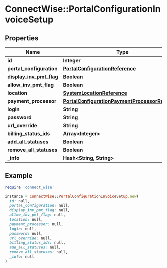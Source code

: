 # ConnectWise::PortalConfigurationInvoiceSetup

## Properties

| Name | Type | Description | Notes |
| ---- | ---- | ----------- | ----- |
| **id** | **Integer** |  | [optional] |
| **portal_configuration** | [**PortalConfigurationReference**](PortalConfigurationReference.md) |  | [optional] |
| **display_inv_pmt_flag** | **Boolean** |  | [optional] |
| **allow_inv_pmt_flag** | **Boolean** |  | [optional] |
| **location** | [**SystemLocationReference**](SystemLocationReference.md) |  | [optional] |
| **payment_processor** | [**PortalConfigurationPaymentProcessorReference**](PortalConfigurationPaymentProcessorReference.md) |  | [optional] |
| **login** | **String** |  | [optional] |
| **password** | **String** |  | [optional] |
| **url_override** | **String** |  | [optional] |
| **billing_status_ids** | **Array&lt;Integer&gt;** |  | [optional] |
| **add_all_statuses** | **Boolean** |  | [optional] |
| **remove_all_statuses** | **Boolean** |  | [optional] |
| **_info** | **Hash&lt;String, String&gt;** |  | [optional] |

## Example

```ruby
require 'connect_wise'

instance = ConnectWise::PortalConfigurationInvoiceSetup.new(
  id: null,
  portal_configuration: null,
  display_inv_pmt_flag: null,
  allow_inv_pmt_flag: null,
  location: null,
  payment_processor: null,
  login: null,
  password: null,
  url_override: null,
  billing_status_ids: null,
  add_all_statuses: null,
  remove_all_statuses: null,
  _info: null
)
```

